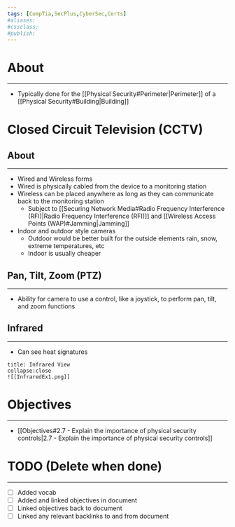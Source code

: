 ```yaml
---
tags: [CompTia,SecPlus,CyberSec,Certs]
#aliases:
#cssclass:
#publish:
---
```


# About
---
- Typically done for the [[Physical Security#Perimeter|Perimeter]] of a [[Physical Security#Building|Building]]

# Closed Circuit Television (CCTV)

## About
---
- Wired and Wireless forms
- Wired is physically cabled from the device to a monitoring station
- Wireless can be placed anywhere as long as they can communicate back to the monitoring station
	- Subject to [[Securing Network Media#Radio Frequency Interference (RFI)|Radio Frequency Interference (RFI)]] and [[Wireless Access Points (WAP)#Jamming|Jamming]]
- Indoor and outdoor style cameras
	- Outdoor would be better built for the outside elements rain, snow, extreme temperatures, etc
	- Indoor is usually cheaper

## Pan, Tilt, Zoom (PTZ)
---
- Ability for camera to use a control, like a joystick, to perform pan, tilt, and zoom functions

## Infrared
---
- Can see heat signatures

```ad-example
title: Infrared View
collapse:close
![[InfraredEx1.png]]
```

# Objectives
---
- [[Objectives#2.7 - Explain the importance of physical security controls|2.7 - Explain the importance of physical security controls]]

# TODO (Delete when done)
---
- [ ] Added vocab
- [ ] Added and linked objectives in document
- [ ] Linked objectives back to document
- [ ] Linked any relevant backlinks to and from document